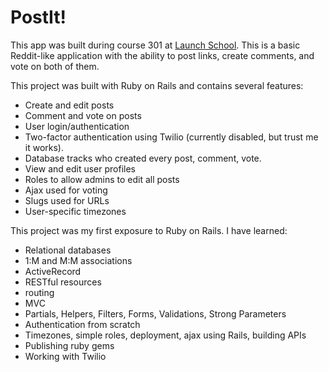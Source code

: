 # PostIt!

This app was built during course 301 at [Launch School](https://launchschool.com/). This is a basic Reddit-like application with the ability to post links, create comments, and vote on both of them.

This project was built with Ruby on Rails and contains several features:
* Create and edit posts
* Comment and vote on posts
* User login/authentication
* Two-factor authentication using Twilio (currently disabled, but trust me it works).
* Database tracks who created every post, comment, vote.
* View and edit user profiles
* Roles to allow admins to edit all posts
* Ajax used for voting
* Slugs used for URLs
* User-specific timezones

This project was my first exposure to Ruby on Rails. I have learned:
* Relational databases
* 1:M and M:M associations
* ActiveRecord
* RESTful resources
* routing
* MVC
* Partials, Helpers, Filters, Forms, Validations, Strong Parameters
* Authentication from scratch
* Timezones, simple roles, deployment, ajax using Rails, building APIs
* Publishing ruby gems
* Working with Twilio
